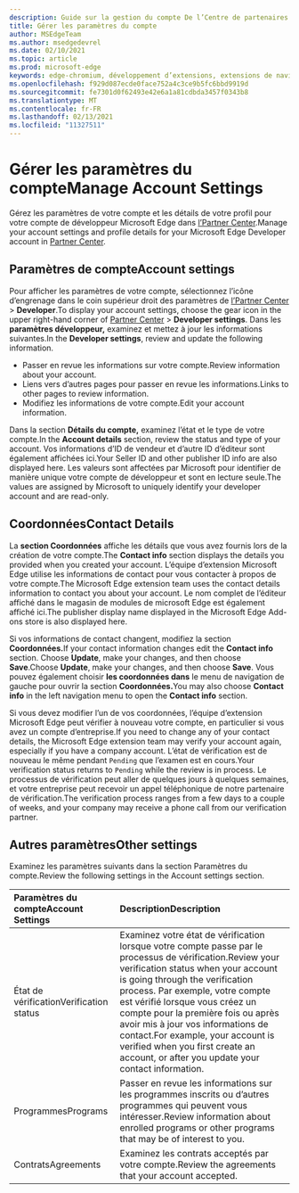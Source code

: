 ```yaml
---
description: Guide sur la gestion du compte De l’Centre de partenaires Microsoft Edge
title: Gérer les paramètres du compte
author: MSEdgeTeam
ms.author: msedgedevrel
ms.date: 02/10/2021
ms.topic: article
ms.prod: microsoft-edge
keywords: edge-chromium, développement d’extensions, extensions de navigateur, addons, centre de partenaires, développeur
ms.openlocfilehash: f929d087ecde0face752a4c3ce9b5fc6bbd9919d
ms.sourcegitcommit: fe7301d0f62493e42e6a1a81cdbda3457f0343b8
ms.translationtype: MT
ms.contentlocale: fr-FR
ms.lasthandoff: 02/13/2021
ms.locfileid: "11327511"
---
```

# <span data-ttu-id="8f926-104">Gérer les paramètres du compte</span><span class="sxs-lookup"><span data-stu-id="8f926-104">Manage Account Settings</span></span>  

<span data-ttu-id="8f926-105">Gérez les paramètres de votre compte et les détails de votre profil pour votre compte de développeur Microsoft Edge dans [l’Partner Center][MicrosoftPartnerCenter].</span><span class="sxs-lookup"><span data-stu-id="8f926-105">Manage your account settings and profile details for your Microsoft Edge Developer account in [Partner Center][MicrosoftPartnerCenter].</span></span>  

## <span data-ttu-id="8f926-106">Paramètres de compte</span><span class="sxs-lookup"><span data-stu-id="8f926-106">Account settings</span></span>  

<span data-ttu-id="8f926-107">Pour afficher les paramètres de votre compte, sélectionnez l’icône d’engrenage dans le coin supérieur droit des paramètres de [l’Partner Center][MicrosoftPartnerCenter]  >  **Developer**.</span><span class="sxs-lookup"><span data-stu-id="8f926-107">To display your account settings, choose the gear icon in the upper right-hand corner of [Partner Center][MicrosoftPartnerCenter] > **Developer settings**.</span></span>  <span data-ttu-id="8f926-108">Dans les **paramètres développeur,** examinez et mettez à jour les informations suivantes.</span><span class="sxs-lookup"><span data-stu-id="8f926-108">In the **Developer settings**, review and update the following information.</span></span>  

*   <span data-ttu-id="8f926-109">Passer en revue les informations sur votre compte.</span><span class="sxs-lookup"><span data-stu-id="8f926-109">Review information about your account.</span></span>  
*   <span data-ttu-id="8f926-110">Liens vers d’autres pages pour passer en revue les informations.</span><span class="sxs-lookup"><span data-stu-id="8f926-110">Links to other pages to review information.</span></span>  
*   <span data-ttu-id="8f926-111">Modifiez les informations de votre compte.</span><span class="sxs-lookup"><span data-stu-id="8f926-111">Edit your account information.</span></span>  
    
<span data-ttu-id="8f926-112">Dans la section **Détails du compte,** examinez l’état et le type de votre compte.</span><span class="sxs-lookup"><span data-stu-id="8f926-112">In the **Account details** section, review the status and type of your account.</span></span>  <span data-ttu-id="8f926-113">Vos informations d’ID de vendeur et d’autre ID d’éditeur sont également affichées ici.</span><span class="sxs-lookup"><span data-stu-id="8f926-113">Your Seller ID and other publisher ID info are also displayed here.</span></span>  <span data-ttu-id="8f926-114">Les valeurs sont affectées par Microsoft pour identifier de manière unique votre compte de développeur et sont en lecture seule.</span><span class="sxs-lookup"><span data-stu-id="8f926-114">The values are assigned by Microsoft to uniquely identify your developer account and are read-only.</span></span>  

## <span data-ttu-id="8f926-115">Coordonnées</span><span class="sxs-lookup"><span data-stu-id="8f926-115">Contact Details</span></span>  

<span data-ttu-id="8f926-116">La **section Coordonnées** affiche les détails que vous avez fournis lors de la création de votre compte.</span><span class="sxs-lookup"><span data-stu-id="8f926-116">The **Contact info** section displays the details you provided when you created your account.</span></span>  <span data-ttu-id="8f926-117">L’équipe d’extension Microsoft Edge utilise les informations de contact pour vous contacter à propos de votre compte.</span><span class="sxs-lookup"><span data-stu-id="8f926-117">The Microsoft Edge extension team uses the contact details information to contact you about your account.</span></span>  <span data-ttu-id="8f926-118">Le nom complet de l’éditeur affiché dans le magasin de modules de microsoft Edge est également affiché ici.</span><span class="sxs-lookup"><span data-stu-id="8f926-118">The publisher display name displayed in the Microsoft Edge Add-ons store is also displayed here.</span></span>  
  
<span data-ttu-id="8f926-119">Si vos informations de contact changent, modifiez la section **Coordonnées.**</span><span class="sxs-lookup"><span data-stu-id="8f926-119">If your contact information changes edit the **Contact info** section.</span></span>  <span data-ttu-id="8f926-120">Choose **Update**, make your changes, and then choose **Save**.</span><span class="sxs-lookup"><span data-stu-id="8f926-120">Choose **Update**, make your changes, and then choose **Save**.</span></span>  <span data-ttu-id="8f926-121">Vous pouvez également choisir **les coordonnées dans** le menu de navigation de gauche pour ouvrir la section **Coordonnées.**</span><span class="sxs-lookup"><span data-stu-id="8f926-121">You may also choose **Contact info** in the left navigation menu to open the **Contact info** section.</span></span>  

<span data-ttu-id="8f926-122">Si vous devez modifier l’un de vos coordonnées, l’équipe d’extension Microsoft Edge peut vérifier à nouveau votre compte, en particulier si vous avez un compte d’entreprise.</span><span class="sxs-lookup"><span data-stu-id="8f926-122">If you need to change any of your contact details, the Microsoft Edge extension team may verify your account again, especially if you have a company account.</span></span>  <span data-ttu-id="8f926-123">L’état de vérification est de nouveau le même pendant `Pending` que l’examen est en cours.</span><span class="sxs-lookup"><span data-stu-id="8f926-123">Your verification status returns to `Pending` while the review is in process.</span></span>  <span data-ttu-id="8f926-124">Le processus de vérification peut aller de quelques jours à quelques semaines, et votre entreprise peut recevoir un appel téléphonique de notre partenaire de vérification.</span><span class="sxs-lookup"><span data-stu-id="8f926-124">The verification process ranges from a few days to a couple of weeks, and your company may receive a phone call from our verification partner.</span></span>  

## <span data-ttu-id="8f926-125">Autres paramètres</span><span class="sxs-lookup"><span data-stu-id="8f926-125">Other settings</span></span>  

<span data-ttu-id="8f926-126">Examinez les paramètres suivants dans la section Paramètres du compte.</span><span class="sxs-lookup"><span data-stu-id="8f926-126">Review the following settings in the Account settings section.</span></span>  

| <span data-ttu-id="8f926-127">Paramètres du compte</span><span class="sxs-lookup"><span data-stu-id="8f926-127">Account Settings</span></span> | <span data-ttu-id="8f926-128">Description</span><span class="sxs-lookup"><span data-stu-id="8f926-128">Description</span></span> |  
|:--- |:--- |  
| <span data-ttu-id="8f926-129">État de vérification</span><span class="sxs-lookup"><span data-stu-id="8f926-129">Verification status</span></span> | <span data-ttu-id="8f926-130">Examinez votre état de vérification lorsque votre compte passe par le processus de vérification.</span><span class="sxs-lookup"><span data-stu-id="8f926-130">Review your verification status when your account is going through the verification process.</span></span>  <span data-ttu-id="8f926-131">Par exemple, votre compte est vérifié lorsque vous créez un compte pour la première fois ou après avoir mis à jour vos informations de contact.</span><span class="sxs-lookup"><span data-stu-id="8f926-131">For example, your account is verified when you first create an account, or after you update your contact information.</span></span>  |  
| <span data-ttu-id="8f926-132">Programmes</span><span class="sxs-lookup"><span data-stu-id="8f926-132">Programs</span></span> | <span data-ttu-id="8f926-133">Passer en revue les informations sur les programmes inscrits ou d’autres programmes qui peuvent vous intéresser.</span><span class="sxs-lookup"><span data-stu-id="8f926-133">Review information about enrolled programs or other programs that may be of interest to you.</span></span>  
| <span data-ttu-id="8f926-134">Contrats</span><span class="sxs-lookup"><span data-stu-id="8f926-134">Agreements</span></span> | <span data-ttu-id="8f926-135">Examinez les contrats acceptés par votre compte.</span><span class="sxs-lookup"><span data-stu-id="8f926-135">Review the agreements that your account accepted.</span></span>  |  

<!-- links -->  

[MicrosoftPartnerCenter]: https://partner.microsoft.com/dashboard/microsoftedge/public/login?ref=dd "Partner Center"  
